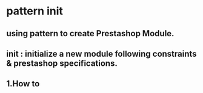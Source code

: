 # pattern init
## using pattern to create Prestashop Module.
## init : initialize a new module following constraints & prestashop specifications.

1.How to
--------

